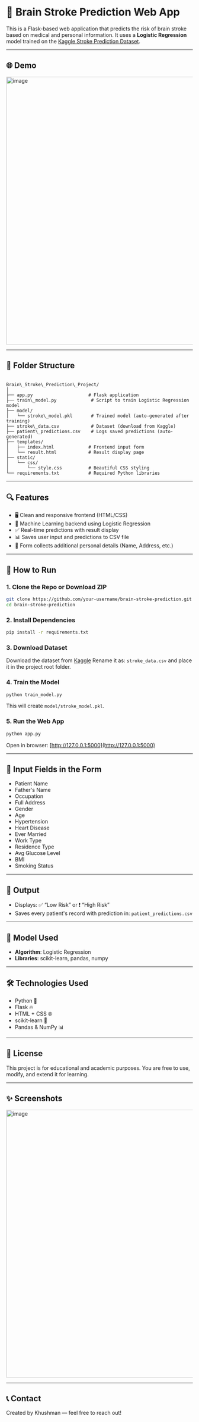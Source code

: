 # 🧠 Brain Stroke Prediction Web App

This is a Flask-based web application that predicts the risk of brain stroke based on medical and personal information. It uses a **Logistic Regression** model trained on the [Kaggle Stroke Prediction Dataset](https://www.kaggle.com/datasets/fedesoriano/stroke-prediction-dataset).

---

## 🌐 Demo

<img width="1262" height="720" alt="image" src="https://github.com/user-attachments/assets/7cfa4354-dedd-4af8-be21-a182fc435ecd" />


---

## 📁 Folder Structure

```

Brain\_Stroke\_Prediction\_Project/
│
├── app.py                     # Flask application
├── train\_model.py             # Script to train Logistic Regression model
├── model/
│   └── stroke\_model.pkl       # Trained model (auto-generated after training)
├── stroke\_data.csv            # Dataset (download from Kaggle)
├── patient\_predictions.csv    # Logs saved predictions (auto-generated)
├── templates/
│   ├── index.html             # Frontend input form
│   └── result.html            # Result display page
├── static/
│   └── css/
│       └── style.css          # Beautiful CSS styling
└── requirements.txt           # Required Python libraries

````

---

## 🔍 Features

- 🖥️ Clean and responsive frontend (HTML/CSS)
- 🧠 Machine Learning backend using Logistic Regression
- ✅ Real-time predictions with result display
- 📊 Saves user input and predictions to CSV file
- 🧾 Form collects additional personal details (Name, Address, etc.)

---

## 🚀 How to Run

### 1. Clone the Repo or Download ZIP

```bash
git clone https://github.com/your-username/brain-stroke-prediction.git
cd brain-stroke-prediction
````

### 2. Install Dependencies

```bash
pip install -r requirements.txt
```

### 3. Download Dataset

Download the dataset from [Kaggle](https://www.kaggle.com/datasets/fedesoriano/stroke-prediction-dataset)
Rename it as: `stroke_data.csv` and place it in the project root folder.

### 4. Train the Model

```bash
python train_model.py
```

This will create `model/stroke_model.pkl`.

### 5. Run the Web App

```bash
python app.py
```

Open in browser: [http://127.0.0.1:5000](http://127.0.0.1:5000)

---

## 📌 Input Fields in the Form

* Patient Name
* Father's Name
* Occupation
* Full Address
* Gender
* Age
* Hypertension
* Heart Disease
* Ever Married
* Work Type
* Residence Type
* Avg Glucose Level
* BMI
* Smoking Status

---

## 📁 Output

* Displays: ✅ “Low Risk” or ❗ “High Risk”
* Saves every patient's record with prediction in: `patient_predictions.csv`

---

## 🧠 Model Used

* **Algorithm**: Logistic Regression
* **Libraries**: scikit-learn, pandas, numpy

---

## 🛠 Technologies Used

* Python 🐍
* Flask 🔥
* HTML + CSS 🌐
* scikit-learn 🤖
* Pandas & NumPy 📊

---

## 📜 License

This project is for educational and academic purposes.
You are free to use, modify, and extend it for learning.

---

## ✨ Screenshots

<!-- Add screenshots in the `static/` folder and display them here -->

<img width="1262" height="720" alt="image" src="https://github.com/user-attachments/assets/292a8397-5f48-41bc-a5fe-029fedc715b8" />




---

## 📞 Contact

Created by Khushman — feel free to reach out!


